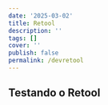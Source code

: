 ```yaml
---
date: '2025-03-02'
title: Retool
description: ''
tags: []
cover: ''
publish: false
permalink: /devretool
---
```

## Testando o Retool